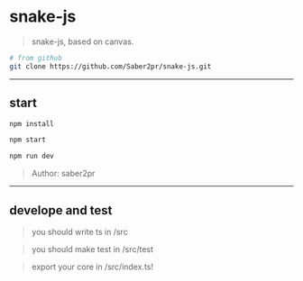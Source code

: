 # snake-js

> snake-js, based on canvas.

```bash
# from github
git clone https://github.com/Saber2pr/snake-js.git
```

---

## start

```bash
npm install
```

```bash
npm start

npm run dev

```

> Author: saber2pr

---

## develope and test

> you should write ts in /src

> you should make test in /src/test

> export your core in /src/index.ts!
